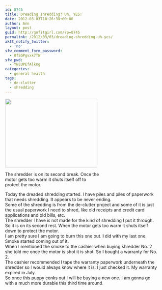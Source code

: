 ```yaml
---
id: 8745
title: Dreading shredding? Uh, YES!
date: 2012-03-03T18:26:38+00:00
author: Ann
layout: post
guid: http://gofitgirl.com/?p=8745
permalink: /2012/03/03/dreading-shredding-uh-yes/
aktt_notify_twitter:
  - 'no'
sfw_comment_form_password:
  - 0fSGPgvxk7TW
sfw_pwd:
  - YNEUPEfAlkKg
categories:
  - general health
tags:
  - de-clutter
  - shredding
---
```

<div id="attachment_8747" style="width: 310px" class="wp-caption alignleft">
  <a href="http://gofitgirl.com/blog/wp-content/uploads/2012/03/shredding.jpg"><img class="size-medium wp-image-8747" title="shredding" src="http://gofitgirl.com/blog/wp-content/uploads/2012/03/shredding-300x223.jpg" alt="" width="300" height="223" /></a>
  
  <p class="wp-caption-text">
    The shredder is on its second break. Once the motor gets too warm it shuts itself off to protect the motor.
  </p>
</div>

  
Today the dreaded shredding started. I have piles and piles of paperwork that needs shredding. It appears to be never ending.  
Some of the shredding is from the de-clutter project and some of it is just the usual paperwork I need to shred, like old receipts and credit card applications and old bills, etc.  
The shredder I have is not made for the kind of shredding I put it through. So it is on its second rest. When the motor gets too warm it shuts itself down to protect the motor.  
I am pretty sure I am going to burn this one out. I did with my last one. Smoke started coming out of it.  
When I mentioned the smoke to the cashier when buying shredder No. 2 she told me once the motor is shot it is shot. So I bought a warranty for No. 2.  
The cashier recommended I tape the warranty paperwork underneath the shredder so I would always know where it is. I just checked it. My warranty expired in July.  
So once this puppy conks out I will be buying a new one. I am gonna go with a much more durable this third time around.